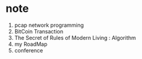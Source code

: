 # note

1. pcap network programming
2. BitCoin Transaction
3. The Secret of Rules of Modern Living : Algorithm
4. my RoadMap
5. conference
